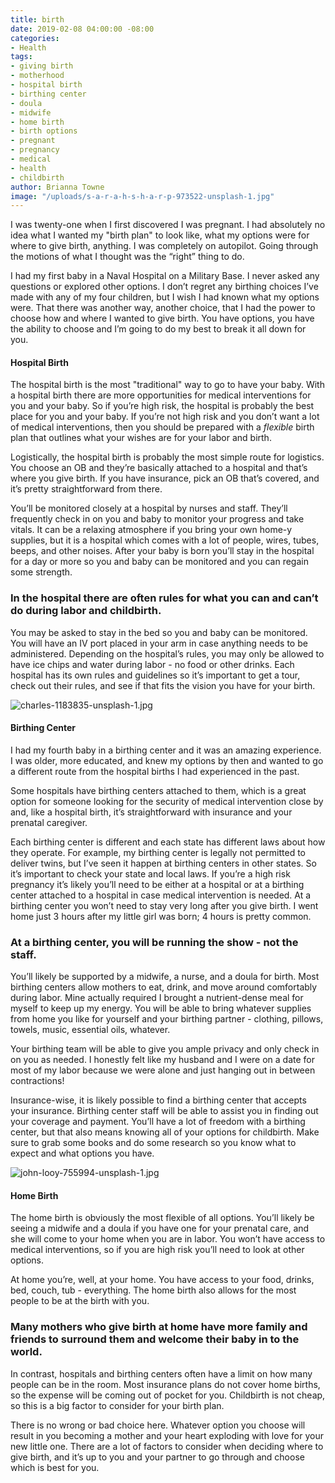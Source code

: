```yaml
---
title: birth
date: 2019-02-08 04:00:00 -08:00
categories:
- Health
tags:
- giving birth
- motherhood
- hospital birth
- birthing center
- doula
- midwife
- home birth
- birth options
- pregnant
- pregnancy
- medical
- health
- childbirth
author: Brianna Towne
image: "/uploads/s-a-r-a-h-s-h-a-r-p-973522-unsplash-1.jpg"
---
```


I was twenty-one when I first discovered I was pregnant. I had absolutely no idea what I wanted my "birth plan" to look like, what my options were for where to give birth, anything. I was completely on autopilot. Going through the motions of what I thought was the “right” thing to do.

I had my first baby in a Naval Hospital on a Military Base. I never asked any questions or explored other options. I don’t regret any birthing choices I’ve made with any of my four children, but I wish I had known what my options were. That there was another way, another choice, that I had the power to choose how and where I wanted to give birth. You have options, you have the ability to choose and I’m going to do my best to break it all down for you.

#### Hospital Birth

The hospital birth is the most "traditional" way to go to have your baby. With a hospital birth there are more opportunities for medical interventions for you and your baby. So if you’re high risk, the hospital is probably the best place for you and your baby. If you’re not high risk and you don’t want a lot of medical interventions, then you should be prepared with a *flexible* birth plan that outlines what your wishes are for your labor and birth. 

Logistically, the hospital birth is probably the most simple route for logistics. You choose an OB and they’re basically attached to a hospital and that’s where you give birth. If you have insurance, pick an OB that’s covered, and it’s pretty straightforward from there.

You’ll be monitored closely at a hospital by nurses and staff. They’ll frequently check in on you and baby to monitor your progress and take vitals. It can be a relaxing atmosphere if you bring your own home-y supplies, but it is a hospital which comes with a lot of people, wires, tubes, beeps, and other noises. After your baby is born you’ll stay in the hospital for a day or more so you and baby can be monitored and you can regain some strength. 

### In the hospital there are often rules for what you can and can’t do during labor and childbirth. 

You may be asked to stay in the bed so you and baby can be monitored. You will have an IV port placed in your arm in case anything needs to be administered. Depending on the hospital’s rules, you may only be allowed to have ice chips and water during labor - no food or other drinks. Each hospital has its own rules and guidelines so it’s important to get a tour, check out their rules, and see if that fits the vision you have for your birth.

![charles-1183835-unsplash-1.jpg](/uploads/charles-1183835-unsplash-1.jpg)

#### Birthing Center

I had my fourth baby in a birthing center and it was an amazing experience. I was older, more educated, and knew my options by then and wanted to go a different route from the hospital births I had experienced in the past. 

Some hospitals have birthing centers attached to them, which is a great option for someone looking for the security of medical intervention close by and, like a hospital birth, it’s straightforward with insurance and your prenatal caregiver.

Each birthing center is different and each state has different laws about how they operate. For example, my birthing center is legally not permitted to deliver twins, but I’ve seen it happen at birthing centers in other states. So it’s important to check your state and local laws. If you’re a high risk pregnancy it’s likely you’ll need to be either at a hospital or at a birthing center attached to a hospital in case medical intervention is needed. At a birthing center you won’t need to stay very long after you give birth. I went home just 3 hours after my little girl was born; 4 hours is pretty common. 

### At a birthing center, you will be running the show - not the staff. 

You’ll likely be supported by a midwife, a nurse, and a doula for birth. Most birthing centers allow mothers to eat, drink, and move around comfortably during labor. Mine actually required I brought a nutrient-dense meal for myself to keep up my energy. You will be able to bring whatever supplies from home you like for yourself and your birthing partner - clothing, pillows, towels, music, essential oils, whatever. 

Your birthing team will be able to give you ample privacy and only check in on you as needed. I honestly felt like my husband and I were on a date for most of my labor because we were alone and just hanging out in between contractions! 

Insurance-wise, it is likely possible to find a birthing center that accepts your insurance. Birthing center staff will be able to assist you in finding out your coverage and payment. You’ll have a lot of freedom with a birthing center, but that also means knowing all of your options for childbirth. Make sure to grab some books and do some research so you know what to expect and what options you have.

![john-looy-755994-unsplash-1.jpg](/uploads/john-looy-755994-unsplash-1.jpg)

#### Home Birth

The home birth is obviously the most flexible of all options. You’ll likely be seeing a midwife and a doula if you have one for your prenatal care, and she will come to your home when you are in labor. You won’t have access to medical interventions, so if you are high risk you’ll need to look at other options. 

At home you’re, well, at your home. You have access to your food, drinks, bed, couch, tub - everything. The home birth also allows for the most people to be at the birth with you. 

### Many mothers who give birth at home have more family and friends to surround them and welcome their baby in to the world. 

In contrast, hospitals and birthing centers often have a limit on how many people can be in the room. Most insurance plans do not cover home births, so the expense will be coming out of pocket for you. Childbirth is not cheap, so this is a big factor to consider for your birth plan. 

There is no wrong or bad choice here. Whatever option you choose will result in you becoming a mother and your heart exploding with love for your new little one. There are a lot of factors to consider when deciding where to give birth, and it’s up to you and your partner to go through and choose which is best for you. 